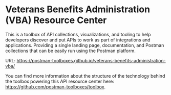 # Veterans Benefits Administration (VBA) Resource Center
This is a toolbox of API collections, visualizations, and tooling to help developers discover and put APIs to work as part of integrations and applications. Providing a single landing page, documentation, and Postman collections that can be easily run using the Postman platform.

URL: https://postman-toolboxes.github.io/veterans-benefits-administration-vba/

You can find more information about the structure of the technology behind the toolbox powering this API resource center here: https://github.com/postman-toolboxes/toolbox.
